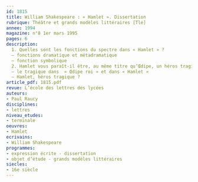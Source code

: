 ```yaml
---
id: 1815
title: William Shakespeare : « Hamlet ». Dissertation 
rubrique: Théâtre et grands modèles littéraires [Tle]
annee: 1994
magazine: n°8 1er mars 1995
pages: 6
description: 
  1. Quelles sont les fonctions du spectre dans « Hamlet » ?
  – fonctions dramatique et métadramatique
  – fonction symbolique
  2. Hamlet vous paraît-il être, au même titre qu’Œdipe, un héros tragique ?
  – le tragique dans  « Œdipe roi » et dans « Hamlet »
  – Hamlet, héros tragique ?
article_pdf: 1815.pdf
revue: L’école des lettres des lycées
auteurs:
- Paul Raucy
disciplines:
- lettres
niveau_etudes:
- terminale
oeuvres:
- Hamlet
ecrivains:
- William Shakespeare
programmes:
- expression écrite - dissertation
- objet d’étude - grands modèles littéraires
siecles:
- 16e siècle
---
```

